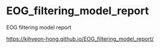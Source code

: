 # EOG_filtering_model_report
EOG filtering model report

https://kihyeon-hong.github.io/EOG_filtering_model_report/
